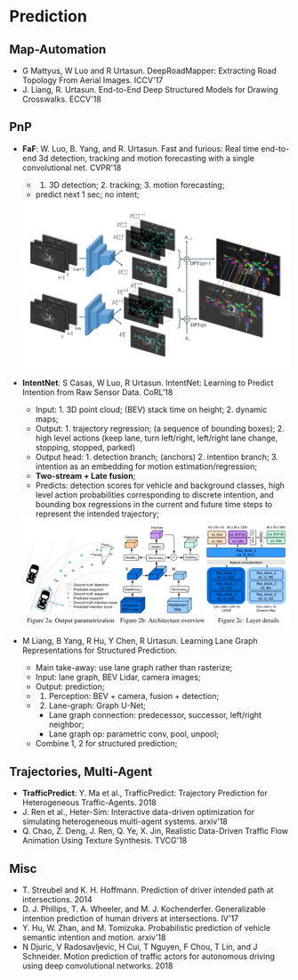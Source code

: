 # Prediction

## Map-Automation
- G Mattyus, W Luo and R Urtasun. DeepRoadMapper: Extracting Road Topology From Aerial Images. ICCV'17
- J. Liang, R. Urtasun. End-to-End Deep Structured Models for Drawing Crosswalks. ECCV'18

## PnP
- **FaF**: W. Luo, B. Yang, and R. Urtasun. Fast and furious: Real time end-to-end 3d detection, tracking and motion forecasting with a single convolutional net. CVPR'18
	- 1. 3D detection; 2. tracking; 3. motion forecasting;
	- predict next 1 sec; no intent;
	<img src="/Autonomous-Driving/images/faf.png" alt="drawing" width="500"/>

- **IntentNet**: S Casas, W Luo, R Urtasun. IntentNet: Learning to Predict Intention from Raw Sensor Data. CoRL'18
	- Input: 1. 3D point cloud; (BEV) stack time on height; 2. dynamic maps;
	- Output: 1. trajectory regression; (a sequence of bounding boxes); 2. high level actions (keep lane, turn left/right, left/right lane change, stopping, stopped, parked)
	- Output head: 1. detection branch; (anchors) 2. intention branch; 3. intention as an embedding for motion estimation/regression;
	- **Two-stream + Late fusion**;
	- Predicts: detection scores for vehicle and background classes, high level action probabilities corresponding to discrete intention, and bounding box regressions in the current and future time steps to represent the intended trajectory;
	<img src="/Autonomous-Driving/images/intentnet.png" alt="drawing" width="600"/>

- M Liang, B Yang, R Hu, Y Chen, R Urtasun. Learning Lane Graph Representations for Structured Prediction.
	- Main take-away: use lane graph rather than rasterize;
	- Input: lane graph, BEV Lidar, camera images;
	- Output: prediction;
	- 1. Perception: BEV + camera, fusion + detection;
	- 2. Lane-graph: Graph U-Net;
		- Lane graph connection: predecessor, successor, left/right neighbor;
		- Lane graph op: parametric conv, pool, unpool;
	- Combine 1, 2 for structured prediction;

## Trajectories, Multi-Agent
- **TrafficPredict**: Y. Ma et al., TrafficPredict: Trajectory Prediction for Heterogeneous Traffic-Agents. 2018
- J. Ren et al., Heter-Sim: Interactive data-driven optimization for simulating heterogeneous multi-agent systems. arxiv'18
- Q. Chao, Z. Deng, J. Ren, Q. Ye, X. Jin, Realistic Data-Driven Traffic Flow Animation Using Texture Synthesis. TVCG'18

## Misc
- T. Streubel and K. H. Hoffmann. Prediction of driver intended path at intersections. 2014
- D. J. Phillips, T. A. Wheeler, and M. J. Kochenderfer. Generalizable intention prediction of human drivers at intersections. IV'17
- Y. Hu, W. Zhan, and M. Tomizuka. Probabilistic prediction of vehicle semantic intention and motion. arxiv'18
- N Djuric, V Radosavljevic, H Cui, T Nguyen, F Chou, T Lin, and J Schneider. Motion prediction of traffic actors for autonomous driving using deep convolutional networks. 2018
